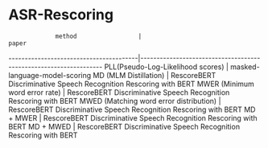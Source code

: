# ASR-Rescoring

                 method                 |                                paper
----------------------------------------|------------------------------------------------------------------
PLL(Pseudo-Log-Likelihood scores)       | masked-language-model-scoring
MD (MLM Distillation)                   | RescoreBERT Discriminative Speech Recognition Rescoring with BERT
MWER (Minimum word error rate)          | RescoreBERT Discriminative Speech Recognition Rescoring with BERT
MWED (Matching word error distribution) | RescoreBERT Discriminative Speech Recognition Rescoring with BERT
MD + MWER                               | RescoreBERT Discriminative Speech Recognition Rescoring with BERT
MD + MWED                               | RescoreBERT Discriminative Speech Recognition Rescoring with BERT

